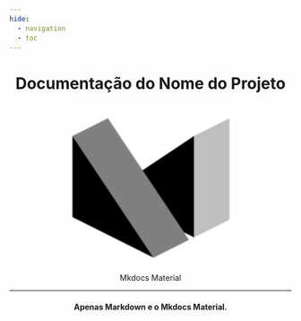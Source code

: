```yaml
---
hide:
  - navigation
  - toc
---
```


<div align="center">
<h1>Documentação do Nome do Projeto</h1>
<div>
    <figure>
        <a href="https://squidfunk.github.io/mkdocs-material/reference/" target="_blank">
            <img width="300" src="assets/material.svg" alt="Mkdocs Material">
        </a>
        <figcaption>Mkdocs Material</figcaption>
    </figure>
</div>
<hr>
    <h4>Apenas Markdown e o Mkdocs Material.</h4>
</div>
